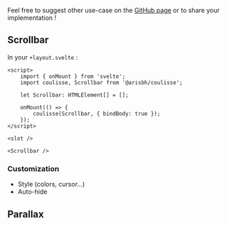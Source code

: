 Feel free to suggest other use-case on the [GitHub page](https://github.com/AristideBH/coulisse-svelte) or to share your implementation !

## Scrollbar

In your `+layout.svelte` :

```svelte
<script>
	import { onMount } from 'svelte';
	import coulisse, Scrollbar from '@arisbh/coulisse';

	let Scrollbar: HTMLElement[] = [];

	onMount(() => {
		coulisse(Scrollbar, { bindBody: true });
	});
</script>

<slot />

<Scrollbar />
```

### Customization

- Style (colors, cursor...)
- Auto-hide

## Parallax
